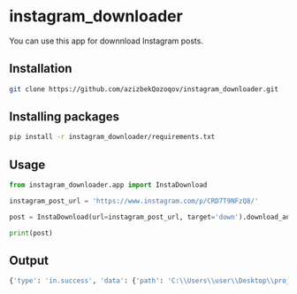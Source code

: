 # instagram_downloader

You can use this app for downnload Instagram posts.

## Installation

```bash
git clone https://github.com/azizbekQozoqov/instagram_downloader.git
```
## Installing packages
```bash
pip install -r instagram_downloader/requirements.txt
```

## Usage

```python
from instagram_downloader.app import InstaDownload

instagram_post_url = 'https://www.instagram.com/p/CRD7T9NFzQ8/'

post = InstaDownload(url=instagram_post_url, target='down').download_and_get_path()

print(post)
```

## Output
```bash
{'type': 'in.success', 'data': {'path': 'C:\\Users\\user\\Desktop\\project\\instagram_downloader_telegram_bot\\instagram_downloader\\down'}}
```